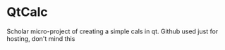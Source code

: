 # QtCalc
Scholar micro-project of creating a simple cals in qt. Github used just for hosting, don't mind this
